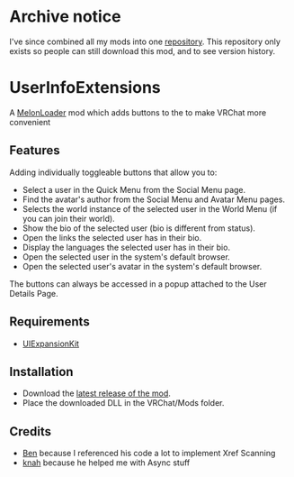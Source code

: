 # Archive notice
I've since combined all my mods into one [repository](https://github.com/loukylor/VRC-Mods). This repository only exists so people can still download this mod, and to see version history.

# UserInfoExtensions

A [MelonLoader](https://github.com/LavaGang/MelonLoader) mod which adds buttons to the to make VRChat more convenient

## Features
Adding individually toggleable buttons that allow you to:
 - Select a user in the Quick Menu from the Social Menu page.
 - Find the avatar's author from the Social Menu and Avatar Menu pages.
 - Selects the world instance of the selected user in the World Menu (if you can join their world).
 - Show the bio of the selected user (bio is different from status).
 - Open the links the selected user has in their bio.
 - Display the languages the selected user has in their bio.
 - Open the selected user in the system's default browser.
 - Open the selected user's avatar in the system's default browser.

The buttons can always be accessed in a popup attached to the User Details Page.

## Requirements
 - [UIExpansionKit](https://github.com/knah/VRCMods/tree/master/UIExpansionKit)

## Installation
 - Download the [latest release of the mod](https://github.com/loukylor/UserInfoExtensions/releases).
 - Place the downloaded DLL in the VRChat/Mods folder.

## Credits
 - [Ben](https://github.com/BenjaminZehowlt) because I referenced his code a lot to implement Xref Scanning
 - [knah](https://github.com/knah) because he helped me with Async stuff

